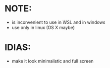 
# NOTE:
- is inconvenient to use in WSL and in windows
- use only in linux (OS X maybe) 


# IDIAS:
- make it look minimalistic and full screen
